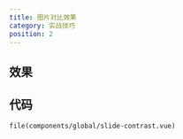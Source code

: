 ```yaml
---
title: 图片对比效果
category: 实战技巧
position: 2
---
```


## 效果
<slide-contrast></slide-contrast>

## 代码
```vue{1,3-5}
file(components/global/slide-contrast.vue)
```

